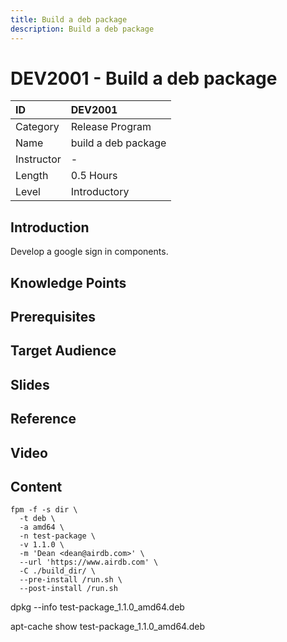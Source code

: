 ```yaml
---
title: Build a deb package
description: Build a deb package
---
```


# DEV2001 - Build a deb package

| ID            | DEV2001                  |
| :--------     | :-----                   |
| Category      | Release Program          |
| Name          | build a deb package      |
| Instructor    | -                        |
| Length        | 0.5 Hours                |
| Level         | Introductory             |

## Introduction

Develop a google sign in components.

## Knowledge Points

## Prerequisites

## Target Audience

## Slides

## Reference

## Video

## Content

```cassandraql
fpm -f -s dir \
  -t deb \
  -a amd64 \
  -n test-package \
  -v 1.1.0 \
  -m 'Dean <dean@airdb.com>' \
  --url 'https://www.airdb.com' \
  -C ./build_dir/ \
  --pre-install /run.sh \
  --post-install /run.sh
```
  
dpkg --info  test-package_1.1.0_amd64.deb

apt-cache show test-package_1.1.0_amd64.deb
